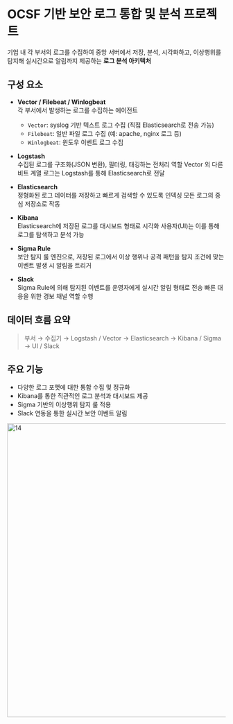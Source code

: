 # OCSF 기반 보안 로그 통합 및 분석 프로젝트

기업 내 각 부서의 로그를 수집하여 중앙 서버에서 저장, 분석, 시각화하고, 이상행위를 탐지해 실시간으로 알림까지 제공하는 **로그 분석 아키텍처**


## 구성 요소

- **Vector / Filebeat / Winlogbeat**  
  각 부서에서 발생하는 로그를 수집하는 에이전트
  - `Vector`: syslog 기반 텍스트 로그 수집 (직접 Elasticsearch로 전송 가능)  
  - `Filebeat`: 일반 파일 로그 수집 (예: apache, nginx 로그 등)  
  - `Winlogbeat`: 윈도우 이벤트 로그 수집

- **Logstash**  
  수집된 로그를 구조화(JSON 변환), 필터링, 태깅하는 전처리 역할
  Vector 외 다른 비트 계열 로그는 Logstash를 통해 Elasticsearch로 전달

- **Elasticsearch**  
  정형화된 로그 데이터를 저장하고 빠르게 검색할 수 있도록 인덱싱
  모든 로그의 중심 저장소로 작동

- **Kibana**  
  Elasticsearch에 저장된 로그를 대시보드 형태로 시각화
  사용자(UI)는 이를 통해 로그를 탐색하고 분석 가능

- **Sigma Rule**  
  보안 탐지 룰 엔진으로, 저장된 로그에서 이상 행위나 공격 패턴을 탐지
  조건에 맞는 이벤트 발생 시 알림을 트리거

- **Slack**  
  Sigma Rule에 의해 탐지된 이벤트를 운영자에게 실시간 알림 형태로 전송
  빠른 대응을 위한 경보 채널 역할 수행
  

## 데이터 흐름 요약
> 부서 → 수집기 → Logstash / Vector → Elasticsearch → Kibana / Sigma → UI / Slack


## 주요 기능

- 다양한 로그 포맷에 대한 통합 수집 및 정규화
- Kibana를 통한 직관적인 로그 분석과 대시보드 제공
- Sigma 기반의 이상행위 탐지 룰 적용
- Slack 연동을 통한 실시간 보안 이벤트 알림

<img width="678" alt="14" src="https://github.com/user-attachments/assets/42d36979-ebf8-4e89-b417-d92b4071d0c2" />


